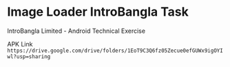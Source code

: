 # Image Loader IntroBangla Task
IntroBangla Limited - Android Technical Exercise

APK Link
```https://drive.google.com/drive/folders/1EoT9C3Q6fz05Zecue0efGUWx9igOYIwl?usp=sharing```
